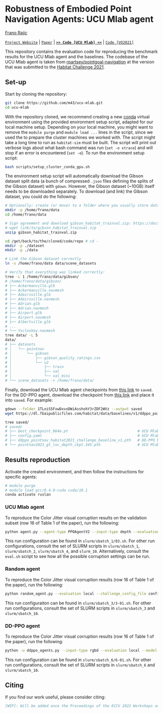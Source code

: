 # Robustness of Embodied Point Navigation Agents: UCU Mlab agent

[Frano Rajic](https://m43.github.io/)

[`Project Website`](https://m43.github.io/projects/embodied-ai-robustness/) | [`Paper`](https://www.youtube.com/watch?v=dQw4w9WgXcQ) | [**`>> Code [UCU Mlab] <<`**](https://github.com/m43/ucu-mlab) | [`Code [VO2021]`](https://github.com/m43/vo2021)

This repository contains the evaluation code for reproducing the benchmark results for the UCU Mlab agent and the baselines. The codebase of the UCU Mlab agent is taken from [rpartsey/pointgoal-navigation](https://github.com/rpartsey/pointgoal-navigation) at the version that was submitted to the [Habitat Challenge 2021](https://aihabitat.org/challenge/2021/).

## Set-up

Start by cloning the repository:
```bash
git clone https://github.com/m43/ucu-mlab.git
cd ucu-mlab
```

With the repository cloned, we recommend creating a new [conda](https://docs.conda.io/en/latest/) virtual environment using the provided environment setup script, adapted for our local machine setup. Depending on your local machine, you might want to remove the `module purge` and `module load ...` lines in the script, since we used the to prepare the cluster machines we worked with. The script might take a long time to run as `habitat-sim` must be built. The script will print out verbose logs about what bash command was run (`set -o xtrace`) and will stop if an error is encountered (`set -e`). To run the environment setup script:
```bash
bash scripts/setup_cluster_conda_gpu.sh
```

The environment setup script will automatically download the Gibson dataset split data (a bunch of compressed `.json` files defining the splits of the Gibson dataset) with `gdown`. However, the Gibson dataset (~10GB) itself needs to be downloaded separately. To download (and link) the Gibson dataset, you could do the following:
```bash
# Optionally: create (or move) to a folder where you usually store datasets
mkdir -p /home/frano/data
cd /home/frano/data

# Sign agreement and download gibson_habitat_trainval.zip: https://docs.google.com/forms/d/e/1FAIpQLScWlx5Z1DM1M-wTSXaa6zV8lTFkPmTHW1LqMsoCBDWsTDjBkQ/viewform
# wget link/to/gibson_habitat_trainval.zip
unzip gibson_habitat_trainval.zip

cd /get/back/to/the/cloned/code/repo # cd -
mkdir -p ./dataset
mkdir -p ./data

# Link the Gibson dataset correctly
ln -s /home/frano/data data/scene_datasets

# Verify that everything was linked correctly:
tree -L 1 /home/frano/data/gibson/
# /home/frano/data/gibson/
# ├── Ackermanville.glb
# ├── Ackermanville.navmesh
# ├── Adairsville.glb
# ├── Adairsville.navmesh
# ├── Adrian.glb
# ├── Adrian.navmesh
# ├── Airport.glb
# ├── Airport.navmesh
# ├── Albertville.glb
# ...
# └── Yscloskey.navmesh
tree data/ -L 5
data/
# ├── datasets
# │   └── pointnav
# │       └── gibson
# │           ├── gibson_quality_ratings.csv
# │           └── v2
# │               ├── train
# │               ├── val
# │               └── val_mini
# └── scene_datasets -> /home/frano/data/
```

Finally, download the UCU Mlab agent checkpoints from [this link](https://drive.google.com/drive/folders/1TLniS5FxwDxvoDWiAsshohY3rZDF2WVz?usp=sharing) to `saved`. For the DD-PPO agent, download the checkpoint from [this link](https://dl.fbaipublicfiles.com/habitat/data/baselines/v1/ddppo_pointnav_habitat2021_challenge_baseline_v1.pth) and place it into `saved`. For example:
``` bash
gdown --folder 1TLniS5FxwDxvoDWiAsshohY3rZDF2WVz --output saved
wget https://dl.fbaipublicfiles.com/habitat/data/baselines/v1/ddppo_pointnav_habitat2021_challenge_baseline_v1.pth -O saved/ddppo_pointnav_habitat2021_challenge_baseline_v1.pth

tree saved/
# saved/
# ├── best_checkpoint_064e.pt                                # UCU Mlab: The visual odometry checkpoint
# ├── config.yaml                                            # UCU Mlab: The visual odometry config
# ├── ddppo_pointnav_habitat2021_challenge_baseline_v1.pth   # DD-PPO baseline checkpoint, provided by Habitat
# └── pointnav2021_gt_loc_depth_ckpt.345.pth                 # UCU Mlab: The navigation policy checkpoint
```

## Results reproduction

Activate the created environment, and then follow the instructions for specific agents:
```bash
# module purge
# module load gcc/8.4.0-cuda cuda/10.1
conda activate ruslan
```

### UCU Mlab agent

To reproduce the Color Jitter visual corruption results on the validation subset (row 16 of Table 1 of the paper), run the following:
```bash
python agent.py --agent-type PPOAgentV2 --input-type depth --evaluation local --ddppo-checkpoint-path saved/pointnav2021_gt_loc_depth_ckpt.345.pth --ddppo-config-path config_files/ddppo/ddppo_pointnav_2021.yaml --vo-config-path saved/config.yaml --vo-checkpoint-path saved/best_checkpoint_064e.pt --pth-gpu-id 0 --rotation-regularization-on --vertical-flip-on --challenge_config_file config_files/challenge_pointnav2021.local.rgbd.GPU.yaml --agent_name ruslan --dataset_split val --color_jitter
```

This run configuration can be found in `slurm/sbatch_1/03.sh`. For other run configurations, consult the set of SLURM scripts in `slurm/sbatch_1`, `slurm/sbatch_2`, `slurm/sbatch_4`, and `slurm_10`. Alternatively, consult the `eval.sh` script to see how all the possible corruption settings can be run.

### Random agent

To reproduce the Color Jitter visual corruption results (row 16 of Table 1 of the paper), run the following:
```bash
python random_agent.py --evaluation local --challenge_config_file config_files/challenge_pointnav2021.local.rgbd.GPU.yaml --agent_name random_agent --dataset_split val --color_jitter
```

This run configuraiton can be found in `slurm/sbatch_3/3-01.sh`. For other run configurations, consult the set of SLURM scripts in `slurm/sbatch_3` and `slurm/sbatch_10`.

### DD-PPO agent

To reproduce the Color Jitter visual corruption results (row 16 of Table 1 of the paper), run the following:
```bash
python -u ddppo_agents.py --input-type rgbd --evaluation local --model-path saved/ddppo_pointnav_habitat2021_challenge_baseline_v1.pth --challenge_config_file config_files/challenge_pointnav2021.local.rgbd.GPU.yaml --agent_name ddppo --dataset_split val --seed 72 --color_jitter
```

This run configuration can be found in `slurm/sbatch_6/6-01.sh`. For other run configurations, consult the set of SLURM scripts in `slurm/sbatch_6` and `slurm/sbatch_10`.

## Citing
If you find our work useful, please consider citing:
```BibTeX
[WIP]: Will be added once the Proceedings of the ECCV 2022 Workshops are published.
```

